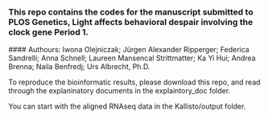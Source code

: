 ### This repo contains the codes for the manuscript submitted to PLOS Genetics, Light affects behavioral despair involving the clock gene Period 1.

#### Authours: Iwona Olejniczak; Jürgen Alexander Ripperger; Federica Sandrelli; Anna Schnell; Laureen Mansencal Strittmatter; Ka Yi Hui; Andrea Brenna; Naila Benfredj; Urs Albrecht, Ph.D.


To reproduce the bioinformatic results, please download this repo, and read through the explaninatory documents in the explaintory_doc folder.

You can start with the aligned RNAseq data in the Kallisto/output folder.
